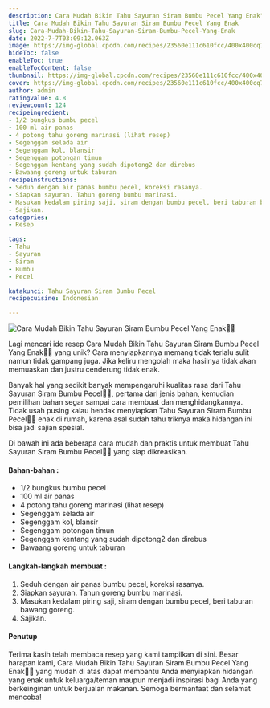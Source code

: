 ```yaml
---
description: Cara Mudah Bikin Tahu Sayuran Siram Bumbu Pecel Yang Enak"
title: Cara Mudah Bikin Tahu Sayuran Siram Bumbu Pecel Yang Enak
slug: Cara-Mudah-Bikin-Tahu-Sayuran-Siram-Bumbu-Pecel-Yang-Enak
date: 2022-7-7T03:09:12.063Z
image: https://img-global.cpcdn.com/recipes/23560e111c610fcc/400x400cq70/photo.jpg
hideToc: false
enableToc: true
enableTocContent: false
thumbnail: https://img-global.cpcdn.com/recipes/23560e111c610fcc/400x400cq70/photo.jpg
cover: https://img-global.cpcdn.com/recipes/23560e111c610fcc/400x400cq70/photo.jpg
author: admin
ratingvalue: 4.8
reviewcount: 124
recipeingredient:
- 1/2 bungkus bumbu pecel
- 100 ml air panas
- 4 potong tahu goreng marinasi (lihat resep)
- Segenggam selada air
- Segenggam kol, blansir
- Segenggam potongan timun
- Segenggam kentang yang sudah dipotong2 dan direbus
- Bawaang goreng untuk taburan
recipeinstructions:
- Seduh dengan air panas bumbu pecel, koreksi rasanya.
- Siapkan sayuran. Tahun goreng bumbu marinasi.
- Masukan kedalam piring saji, siram dengan bumbu pecel, beri taburan bawang goreng.
- Sajikan.
categories:
- Resep

tags:
- Tahu
- Sayuran
- Siram
- Bumbu
- Pecel

katakunci: Tahu Sayuran Siram Bumbu Pecel
recipecuisine: Indonesian

---
```


![Cara Mudah Bikin Tahu Sayuran Siram Bumbu Pecel Yang Enak👩‍🍳](https://img-global.cpcdn.com/recipes/23560e111c610fcc/400x400cq70/photo.jpg)

Lagi mencari ide resep Cara Mudah Bikin Tahu Sayuran Siram Bumbu Pecel Yang Enak👩‍🍳 yang unik? Cara menyiapkannya memang tidak terlalu sulit namun tidak gampang juga. Jika keliru mengolah maka hasilnya tidak akan memuaskan dan justru cenderung tidak enak.

Banyak hal yang sedikit banyak mempengaruhi kualitas rasa dari Tahu Sayuran Siram Bumbu Pecel👩‍🍳, pertama dari jenis bahan, kemudian pemilihan bahan segar sampai cara membuat dan menghidangkannya. Tidak usah pusing kalau hendak menyiapkan Tahu Sayuran Siram Bumbu Pecel👩‍🍳 enak di rumah, karena asal sudah tahu triknya maka hidangan ini bisa jadi sajian spesial.

Di bawah ini ada beberapa cara mudah dan praktis untuk membuat Tahu Sayuran Siram Bumbu Pecel👩‍🍳 yang siap dikreasikan.

<!--inarticleads1-->

#### Bahan-bahan :

- 1/2 bungkus bumbu pecel
- 100 ml air panas
- 4 potong tahu goreng marinasi (lihat resep)
- Segenggam selada air
- Segenggam kol, blansir
- Segenggam potongan timun
- Segenggam kentang yang sudah dipotong2 dan direbus
- Bawaang goreng untuk taburan

<!--inarticleads2-->

#### Langkah-langkah membuat :

1. Seduh dengan air panas bumbu pecel, koreksi rasanya.
1. Siapkan sayuran. Tahun goreng bumbu marinasi.
1. Masukan kedalam piring saji, siram dengan bumbu pecel, beri taburan bawang goreng.
1. Sajikan.

#### Penutup

Terima kasih telah membaca resep yang kami tampilkan di sini. Besar harapan kami, Cara Mudah Bikin Tahu Sayuran Siram Bumbu Pecel Yang Enak👩‍🍳 yang mudah di atas dapat membantu Anda menyiapkan hidangan yang enak untuk keluarga/teman maupun menjadi inspirasi bagi Anda yang berkeinginan untuk berjualan makanan. Semoga bermanfaat dan selamat mencoba!